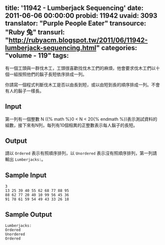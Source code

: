title: '11942 - Lumberjack Sequencing'
date: 2011-06-06 00:00:00
probid: 11942
uvaid: 3093
translator: "Purple People Eater"
transource: "Ruby 兔"
transurl: "http://rubyacm.blogspot.tw/2011/06/11942-lumberjack-sequencing.html"
categories: "volume - 119"
tags:
---

有一個工頭與一群伐木工，工頭很喜歡找伐木工們的麻煩，他會要求伐木工們以十個一組按照他們的鬍子長短依序排成一列。

你請寫一個程式判斷伐木工是否以由長到短，或以由短到長的順序排成一列。不會有人的鬍子一樣長。

## Input ##

第一列有一個整數 N ({% math %}0 < N < 20{% endmath %})表示測試資料的組數，接下來有N列，每列有10個相異的正整數表示每人鬍子的長短。

## Output ##

請以 `Ordered` 表示有照順序排列，以 `Unordered` 表示沒有照順序排列，第一列請輸出 `Lumberjacks:`。

## Sample Input ##

	3 
	13 25 39 40 55 62 68 77 88 95 
	88 62 77 20 40 10 99 56 45 36 
	91 78 61 59 54 49 43 33 26 18

## Sample Output ##

	Lumberjacks: 
	Ordered 
	Unordered 
	Ordered